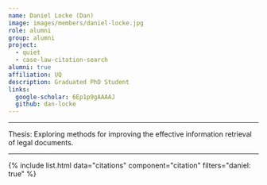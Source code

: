 ```yaml
---
name: Daniel Locke (Dan)
image: images/members/daniel-locke.jpg
role: alumni
group: alumni
project:
  - quiet
  - case-law-citation-search
alumni: true
affiliation: UQ
description: Graduated PhD Student
links:
  google-scholar: 6Ep1p9gAAAAJ
  github: dan-locke
---
```


---

Thesis: Exploring methods for improving the effective information retrieval of legal documents.

---

{% include list.html data="citations" component="citation" filters="daniel: true" %}
